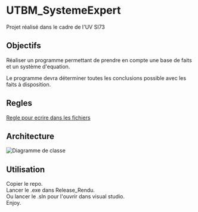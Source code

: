 # UTBM_SystemeExpert

Projet réalisé dans le cadre de l'UV SI73

## Objectifs 

Réaliser un programme permettant de prendre en compte une base de faits et un système d'equation.

Le programme devra déterminer toutes les conclusions possible avec les faits à disposition. 

## Regles 

[Regle pour ecrire dans les fichiers](./Resources/Infos/regles.txt)

## Architecture

![Diagramme de classe](./Resources/Infos/classDiagram.png)

## Utilisation

Copier le repo.  
Lancer le .exe dans Release_Rendu.  
Ou lancer le .sln pour l'ouvrir dans visual studio.  
Enjoy.  
